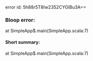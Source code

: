 error id: 5h88r5T8Iw2352CYGlBu3A==
### Bloop error:

at SimpleApp$.main(SimpleApp.scala:7)
#### Short summary: 

at SimpleApp$.main(SimpleApp.scala:7)